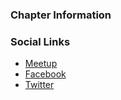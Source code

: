 
### Chapter Information

### Social Links
* [Meetup](http://www.meetup.com/OWASP-Dublin)
* [Facebook](https://www.facebook.com/owaspireland) 
* [Twitter](https://twitter.com/owaspireland)
